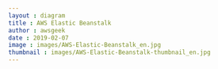 ```yaml
---
layout : diagram
title : AWS Elastic Beanstalk
author : awsgeek
date : 2019-02-07
image : images/AWS-Elastic-Beanstalk_en.jpg
thumbnail : images/AWS-Elastic-Beanstalk-thumbnail_en.jpg
---
```

